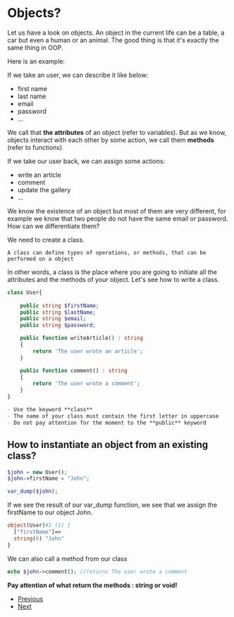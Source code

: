 # Objects?

Let us have a look on objects. An object in the current life can be a table, a car but even a human or an animal. The good thing is that it's exactly the same thing in OOP. 

Here is an example:

If we take an user, we can describe it like below: 

- first name
- last name
- email
- password 
- ...

We call that **the attributes** of an object (refer to variables). But as we know, objects interact with each other by some action, we call them **methods** (refer to functions)

If we take our user back, we can assign some actions:

- write an article
- comment 
- update the gallery
- ...

We know the existence of an object but most of them are very different, for example we know that two people do not have the same email or password.
How can we differentiate them? 

We need to create a class.

```A class can define types of operations, or methods, that can be performed on a object```

In other words, a class is the place where you are going to initiate all the attributes and the methods of your object. Let's see how to write a class.

```php
class User{
    
    public string $firstName;
    public string $lastName;
    public string $email;
    public string $password;

    public function writeArticle() : string
    {
        return 'The user wrote an article';
    }

    public function comment() : string
    {
        return 'The user wrote a comment';
    }
}
```

```markdown
- Use the keyword **class** 
- The name of your class must contain the first letter in uppercase
- Do not pay attention for the moment to the **public** keyword
```

## How to instantiate an object from an existing class? 

```php
$john = new User();
$john->firstName = "John";

var_dump($john);

```

If we see the result of our var_dump function, we see that we assign the firstName to our object John.

```php
object(User)#1 (1) {
  ["firstName"]=>
  string(6) "John"
}

```

We can also call a method from our class

```php
echo $john->comment(); //returns The user wrote a comment
```

**Pay attention of what return the methods : string or void!**

- [Previous](../README.md)
- [Next](../02.construct/readme.md)

